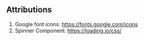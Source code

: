 ## Attributions

1. Google font icons: https://fonts.google.com/icons
2. Spinner Component: https://loading.io/css/
